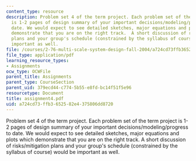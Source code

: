 ```yaml
---
content_type: resource
description: Problem set 4 of the term project. Each problem set of the term project
  is 1-2 pages of design summary of your important decisions/modeling/progress to
  date. We would expect to see detailed sketches, major equations and plots which
  demonstrate that you are on the right track.  A short discussion of risks/mitigation
  plans and your group's schedule (constrained by the syllabus of course) would be
  important as well.
file: /courses/2-76-multi-scale-system-design-fall-2004/a724cd73ffb3652582e4375806dd8720_assignment4.pdf
file_type: application/pdf
learning_resource_types:
- Assignments
ocw_type: OCWFile
parent_title: Assignments
parent_type: CourseSection
parent_uid: 379ecd44-c774-5b55-e8fd-bc14f51f5e96
resourcetype: Document
title: assignment4.pdf
uid: a724cd73-ffb3-6525-82e4-375806dd8720
---
```

Problem set 4 of the term project. Each problem set of the term project is 1-2 pages of design summary of your important decisions/modeling/progress to date. We would expect to see detailed sketches, major equations and plots which demonstrate that you are on the right track.  A short discussion of risks/mitigation plans and your group's schedule (constrained by the syllabus of course) would be important as well.

